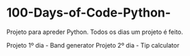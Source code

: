 # 100-Days-of-Code-Python-

Projeto para apreder Python. Todos os dias um projeto é feito. 

Projeto 1º dia - Band generator
Projeto 2º dia - Tip calculator
